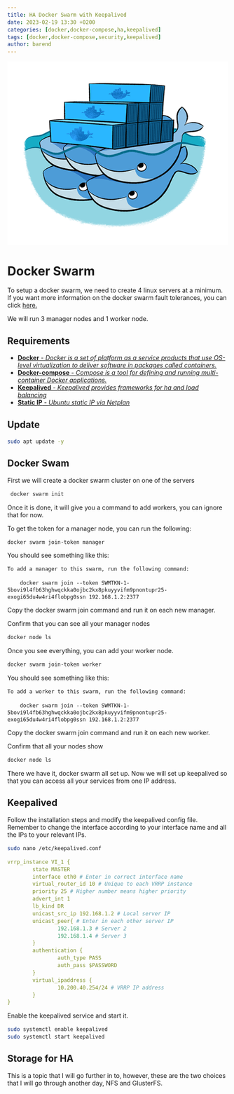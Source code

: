 ```yaml
---
title: HA Docker Swarm with Keepalived
date: 2023-02-19 13:30 +0200
categories: [docker,docker-compose,ha,keepalived]
tags: [docker,docker-compose,security,keepalived]
author: barend
---
```


![Docker Swarm](https://raw.githubusercontent.com/docker-library/docs/471fa6e4cb58062ccbf91afc111980f9c7004981/swarm/logo.png)

# Docker Swarm

To setup a docker swarm, we need to create 4 linux servers at a minimum. If you want more information on the docker swarm fault tolerances, you can click [here.](https://docs.docker.com/engine/swarm/admin_guide/#add-manager-nodes-for-fault-tolerance)

We will run 3 manager nodes and 1 worker node.

## Requirements

- [**Docker** - *Docker is a set of platform as a service products that use OS-level virtualization to deliver software in packages called containers.*](/posts/random-installations/#docker-and-docker-compose)
- [**Docker-compose** - *Compose is a tool for defining and running multi-container Docker applications.*](/posts/random-installations/#docker-and-docker-compose)
- [**Keepalived** - *Keepalived provides frameworks for ha and load balancing*](/posts/random-installations/#keepalived)
- [**Static IP** - *Ubuntu static IP via Netplan*](/posts/random-configurations/#static-ip)


## Update

```bash
sudo apt update -y
```

## Docker Swam

First we will create a docker swarm cluster on one of the servers

```bash
 docker swarm init
```

Once it is done, it will give you a command to add workers, you can ignore that for now.

To get the token for a manager node, you can run the following:

```bash
docker swarm join-token manager
```

You should see something like this:

```
To add a manager to this swarm, run the following command:

    docker swarm join --token SWMTKN-1-5bovi9l4fb63hghwqckka0ojbc2kx8pkuyyvifm9pnontupr25-exogi65du4w4ri4flobpg0ssn 192.168.1.2:2377
```

Copy the docker swarm join command and run it on each new manager.

Confirm that you can see all your manager nodes

```bash
docker node ls
```

Once you see everything, you can add your worker node.

```bash
docker swarm join-token worker
```

You should see something like this:

```config
To add a worker to this swarm, run the following command:

    docker swarm join --token SWMTKN-1-5bovi9l4fb63hghwqckka0ojbc2kx8pkuyyvifm9pnontupr25-exogi65du4w4ri4flobpg0ssn 192.168.1.2:2377
```

Copy the docker swarm join command and run it on each new worker.

Confirm that all your nodes show

```bash
docker node ls
```

There we have it, docker swarm all set up. Now we will set up keepalived so that you can access all your services from one IP address. 

## Keepalived

Follow the installation steps and modify the keepalived config file. Remember to change the interface according to your interface name and all the IPs to your relevant IPs.

```bash
sudo nano /etc/keepalived.conf
```

```yaml
vrrp_instance VI_1 {
        state MASTER
        interface eth0 # Enter in correct interface name
        virtual_router_id 10 # Unique to each VRRP instance
        priority 25 # Higher number means higher priority
        advert_int 1
        lb_kind DR
        unicast_src_ip 192.168.1.2 # Local server IP
        unicast_peer{ # Enter in each other server IP
                192.168.1.3 # Server 2
                192.168.1.4 # Server 3
        }
        authentication {
                auth_type PASS
                auth_pass $PASSWORD
        }
        virtual_ipaddress {
                10.200.40.254/24 # VRRP IP address
        }
}
```

Enable the keepalived service and start it.

```bash
sudo systemctl enable keepalived
sudo systemctl start keepalived
```

## Storage for HA

This is a topic that I will go further in to, however, these are the two choices that I will go through another day, NFS and GlusterFS.